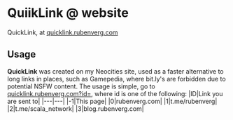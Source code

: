 # QuiikLink @ website
QuickLink, at [quicklink.rubenverg.com](https://quicklink.rubenverg.com)
## Usage
**QuickLink** was created on my Neocities site, used as a faster alternative to long links in places, such as Gamepedia, where bit.ly's are forbidden due to potential NSFW content.
The usage is simple, go to [quicklink.rubenverg.com?id=<id>](https://quicklink.rubenverg.com/?id=-1), where id is one of the following:
  |ID|Link you are sent to|
  |---|---|
  |-1|This page|
  |0|rubenverg.com|
  |1|t.me/rubenverg|
  |2|t.me/scala_network|
  |3|blog.rubenverg.com|

